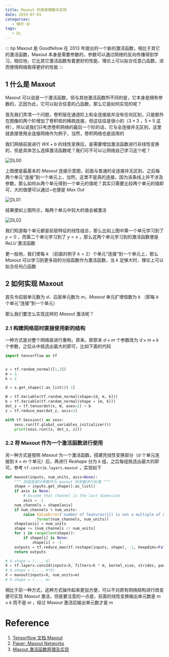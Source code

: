 ```yaml
---
title: Maxout 的简单理解与实现
date: 2019-07-01
categories:
   - 倏尔·论
tags:
   - DL
---
```


::: tip
Maxout 是 Goodfellow 在 2013 年提出的一个新的激活函数，相比于其它的激活函数，Maxout 本身是需要参数的，参数可以通过网络的反向传播得到学习，相应地，它比其它激活函数有着更好的性能，理论上可以拟合任意凸函数，进而使得网络取得更好的性能
:::

<!-- more -->

## 1 什么是 Maxout

Maxout 可以说是一个激活函数，但与其他激活函数所不同的是，它本身是拥有参数的，正因为此，它可以拟合任意的凸函数，那么它是如何实现的呢？

首先我们弄清一个问题，卷积层在通道阶上和全连接层并没有任何区别，只是额外在图像的两个阶增加了卷积核的稀疏连接，但这往往是很小的（$3 \times 3$ ，$5 \times 5$ 这样），所以说我们只考虑卷积网络的最后一个阶的话，它与全连接并无区别，这里就直接使用全连接网络作为例子，当然，卷积网络也是适用的

我们网络前层进行 $WX + b$ 的线性变换后，是需要增加激活函数进行非线性变换的，但是具体怎么选择激活函数呢？我们可不可以让网络自己学习这个呢？

![DL00](../Images/DL00.png)

上图便是最基本的 $Maxout$ 连接示意图，前面与普通的全连接并无区别，之后每两个单元“连接”到一个单元上，当然，这里不是真的连接，因为该条线上并不涉及参数，那么如何从两个单元得到一个单元的值呢？其实只需要比较两个单元的值即可，大的值便可以通过~也便是 $Max\ Out$

![DL01](../Images/DL01.png)

结果便如上图所示，每两个单元中较大的值会被激活

![DL02](../Images/DL02.png)

我们知道每个单元都是前层特征的线性组合，那么比如上图中第一个单元学习到了 $y = 0$ ，而第二个单元学习到了 $y = x$ ，那么这两个单元学习到的激活函数便是 $ReLU$ 激活函数

更一般地，我们使每 $k$ （前面的例子 $k = 2$）个单元“连接”到一个单元上，那么 $Maxout$ 可以学习到更多段的分段函数作为激活函数，当 $k$ 足够大时，理论上可以拟合任何凸函数

## 2 如何实现 Maxout

首先令前层单元数为 $d$，后层单元数为 $m$，$Maxout$ 单元扩增倍数为 $k$ （即每 $k$ 个单元“连接”到一个单元）

那么我们要怎么实现这样的 $Maxout$ 激活呢？

### 2.1 构建网络层时直接使用新的结构

一种方式是对整个网络层进行重构，原来，即原本 $d \times m$ 个参数改为 $d \times m \times k$ 个参数，之后从中挑选出最大的即可，比如下面的代码

```Python
import tensorflow as tf


x = tf.random_normal([1,3])
m = 3
k = 2

d = x.get_shape().as_list()[-1]

W = tf.Variable(tf.random_normal(shape=[d, m, k]))
b = tf.Variable(tf.random_normal(shape = [m, k]))
dot_z = tf.tensordot(x, W, axes=1) + b
z = tf.reduce_max(dot_z, axis=2)

with tf.Session() as sess:
    sess.run(tf.global_variables_initializer())
    print(sess.run([x, dot_z, z]))
```

### 2.2 将 Maxout 作为一个激活函数进行使用

另一种方式是按照 $Maxout$ 为一个激活函数，搭建完线性变换部分（$d$ 个单元连接到 $k \times m$ 个单元）后，再进行 $Reshape$ 分为 $k$ 组，之后每组挑选出最大的即可，参考 `tf.contrib.layers.maxout` ，实现如下

```python
def maxout(inputs, num_units, axis=None):
    """ 将前层部分参数作为 maxout 的参数进行处理 """
    shape = inputs.get_shape().as_list()
    if axis is None:
        # Assume that channel is the last dimension
        axis = -1
    num_channels = shape[axis]
    if num_channels % num_units:
        raise ValueError('number of features({}) is not a multiple of num_units({})'
             .format(num_channels, num_units))
    shape[axis] = num_units
    shape += [num_channels // num_units]
    for i in range(len(shape)):
        if shape[i] is None:
            shape[i] = -1
    outputs = tf.reduce_max(tf.reshape(inputs, shape), -1, keepdims=False)
    return outputs

# X.shape = (..., d)
X = tf.layers.conv2d(inputs=X, filters=k * m, kernel_size, strides, padding)
# X.shape = (..., m*k)
X = maxout(inputs=X, num_units=m)
# X.shape = (..., m)
```

相比于前一种方式，这种方式操作起来更加方便，可以不对原有网络结构进行改变便可实现 $Maxout$ 激活，但是要注意的一点是，前面的线性变换输出单元数是 $m \times k$ 而不是 $m$ ，经过 $Maxout$ 激活后输出单元数才是 $m$

# Reference

1. [Tensorflow 文档 Maxout](https://tensorflow.google.cn/api_docs/python/tf/contrib/layers/maxout?hl=en)
2. [Paper: Maxout Networks](https://arxiv.org/abs/1302.4389)
3. [Maxout 激活函数原理及实现](https://www.jianshu.com/p/710fd5d6d640)
